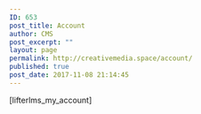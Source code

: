 ```yaml
---
ID: 653
post_title: Account
author: CMS
post_excerpt: ""
layout: page
permalink: http://creativemedia.space/account/
published: true
post_date: 2017-11-08 21:14:45
---
```

<!-- wp:shortcode -->
[lifterlms_my_account]
<!-- /wp:shortcode -->